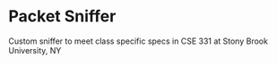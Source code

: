 # Packet Sniffer

Custom sniffer to meet class specific specs in CSE 331 at Stony Brook University, NY
